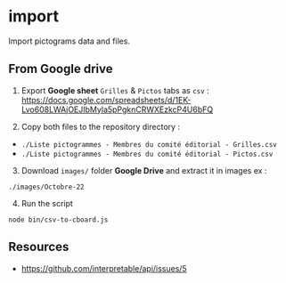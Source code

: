 # import
Import pictograms data and files.

## From Google drive

1. Export __Google sheet__ `Grilles` & `Pictos` tabs as `csv` :
https://docs.google.com/spreadsheets/d/1EK-Lvo608LWAjOEJIbMyla5pPgknCRWXEzkcP4U6bFQ

2. Copy both files to the repository directory :
- `./Liste pictogrammes - Membres du comité éditorial - Grilles.csv`
- `./Liste pictogrammes - Membres du comité éditorial - Pictos.csv`

3. Download `images/` folder __Google Drive__ and extract it in images ex :
```
./images/Octobre-22
```

4. Run the script
```
node bin/csv-to-cboard.js
```

## Resources 

- https://github.com/interpretable/api/issues/5
